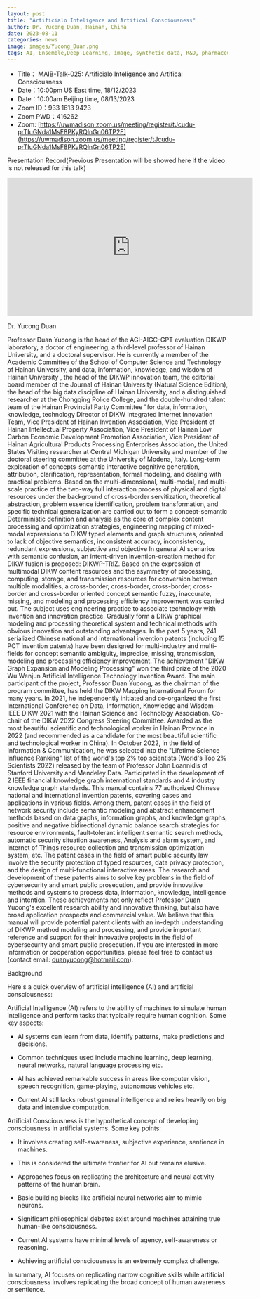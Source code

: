 ```yaml
---
layout: post
title: "Artificialo Inteligence and Artifical Consciousness"
author: Dr. Yucong Duan, Hainan, China
date: 2023-08-11
categories: news
image: images/Yucong_Duan.png
tags: AI, Ensemble,Deep Learning, image, synthetic data, R&D, pharmaceutical, biomedicine, Long-tailed learning, Deep Learning, Artificialo Inteligence and Artifical Consciousness
---
```


- Title： MAIB-Talk-025: Artificialo Inteligence and Artifical Consciousness
- Date：10:00pm US East time, 18/12/2023
- Date：10:00am Beijing time, 08/13/2023
- Zoom  ID：933 1613 9423
- Zoom PWD：416262
- Zoom: [https://uwmadison.zoom.us/meeting/register/tJcudu-prTIuGNda1MsF8PKyRQlnGn06TP2E](https://uwmadison.zoom.us/meeting/register/tJcudu-prTIuGNda1MsF8PKyRQlnGn06TP2E)

Presentation Record(Previous Presentation will be showed here if the video is not released for this talk)

<p align="center">
<iframe width="560" height="315" src="https://www.youtube.com/embed/Bp7vBc8dZSg" title="YouTube video player" frameborder="0" allow="accelerometer; autoplay; clipboard-write; encrypted-media; gyroscope; picture-in-picture" allowfullscreen></iframe>
</p>

Dr. Yucong Duan

Professor Duan Yucong is the head of the AGI-AIGC-GPT evaluation DIKWP laboratory, a doctor of engineering, a third-level professor of Hainan University, and a doctoral supervisor. He is currently a member of the Academic Committee of the School of Computer Science and Technology of Hainan University, and data, information, knowledge, and wisdom of Hainan University , the head of the DIKWP innovation team, the editorial board member of the Journal of Hainan University (Natural Science Edition), the head of the big data discipline of Hainan University, and a distinguished researcher at the Chongqing Police College, and the double-hundred talent team of the Hainan Provincial Party Committee "for data, information, knowledge, technology Director of DIKW Integrated Internet Innovation Team, Vice President of Hainan Invention Association, Vice President of Hainan Intellectual Property Association, Vice President of Hainan Low Carbon Economic Development Promotion Association, Vice President of Hainan Agricultural Products Processing Enterprises Association, the United States Visiting researcher at Central Michigan University and member of the doctoral steering committee at the University of Modena, Italy. Long-term exploration of concepts-semantic interactive cognitive generation, attribution, clarification, representation, formal modeling, and dealing with practical problems. Based on the multi-dimensional, multi-modal, and multi-scale practice of the two-way full interaction process of physical and digital resources under the background of cross-border servitization, theoretical abstraction, problem essence identification, problem transformation, and specific technical generalization are carried out to form a concept-semantic Deterministic definition and analysis as the core of complex content processing and optimization strategies, engineering mapping of mixed-modal expressions to DIKW typed elements and graph structures, oriented to lack of objective semantics, inconsistent accuracy, inconsistency, redundant expressions, subjective and objective In general AI scenarios with semantic confusion, an intent-driven invention-creation method for DIKW fusion is proposed: DIKWP-TRIZ. Based on the expression of multimodal DIKW content resources and the asymmetry of processing, computing, storage, and transmission resources for conversion between multiple modalities, a cross-border, cross-border, cross-border, cross-border and cross-border oriented concept semantic fuzzy, inaccurate, missing, and modeling and processing efficiency improvement was carried out. The subject uses engineering practice to associate technology with invention and innovation practice. Gradually form a DIKW graphical modeling and processing theoretical system and technical methods with obvious innovation and outstanding advantages. In the past 5 years, 241 serialized Chinese national and international invention patents (including 15 PCT invention patents) have been designed for multi-industry and multi-fields for concept semantic ambiguity, imprecise, missing, transmission, modeling and processing efficiency improvement. The achievement "DIKW Graph Expansion and Modeling Processing" won the third prize of the 2020 Wu Wenjun Artificial Intelligence Technology Invention Award. The main participant of the project, Professor Duan Yucong, as the chairman of the program committee, has held the DIKW Mapping International Forum for many years. In 2021, he independently initiated and co-organized the first International Conference on Data, Information, Knowledge and Wisdom-IEEE DIKW 2021 with the Hainan Science and Technology Association. Co-chair of the DIKW 2022 Congress Steering Committee. Awarded as the most beautiful scientific and technological worker in Hainan Province in 2022 (and recommended as a candidate for the most beautiful scientific and technological worker in China). In October 2022, in the field of Information & Communication, he was selected into the "Lifetime Science Influence Ranking" list of the world's top 2% top scientists (World's Top 2% Scientists 2022) released by the team of Professor John Loannidis of Stanford University and Mendeley Data. Participated in the development of 2 IEEE financial knowledge graph international standards and 4 industry knowledge graph standards. This manual contains 77 authorized Chinese national and international invention patents, covering cases and applications in various fields. Among them, patent cases in the field of network security include semantic modeling and abstract enhancement methods based on data graphs, information graphs, and knowledge graphs, positive and negative bidirectional dynamic balance search strategies for resource environments, fault-tolerant intelligent semantic search methods, automatic security situation awareness, Analysis and alarm system, and Internet of Things resource collection and transmission optimization system, etc. The patent cases in the field of smart public security law involve the security protection of typed resources, data privacy protection, and the design of multi-functional interactive areas. The research and development of these patents aims to solve key problems in the field of cybersecurity and smart public prosecution, and provide innovative methods and systems to process data, information, knowledge, intelligence and intention. These achievements not only reflect Professor Duan Yucong's excellent research ability and innovative thinking, but also have broad application prospects and commercial value. We believe that this manual will provide potential patent clients with an in-depth understanding of DIKWP method modeling and processing, and provide important reference and support for their innovative projects in the field of cybersecurity and smart public prosecution. If you are interested in more information or cooperation opportunities, please feel free to contact us (contact email: duanyucong@hotmail.com).

Background

Here's a quick overview of artificial intelligence (AI) and artificial consciousness:

Artificial Intelligence (AI) refers to the ability of machines to simulate human intelligence and perform tasks that typically require human cognition. Some key aspects:

- AI systems can learn from data, identify patterns, make predictions and decisions.

- Common techniques used include machine learning, deep learning, neural networks, natural language processing etc.

- AI has achieved remarkable success in areas like computer vision, speech recognition, game-playing, autonomous vehicles etc. 

- Current AI still lacks robust general intelligence and relies heavily on big data and intensive computation.

Artificial Consciousness is the hypothetical concept of developing consciousness in artificial systems. Some key points:

- It involves creating self-awareness, subjective experience, sentience in machines.

- This is considered the ultimate frontier for AI but remains elusive.

- Approaches focus on replicating the architecture and neural activity patterns of the human brain.

- Basic building blocks like artificial neural networks aim to mimic neurons.

- Significant philosophical debates exist around machines attaining true human-like consciousness.

- Current AI systems have minimal levels of agency, self-awareness or reasoning. 

- Achieving artificial consciousness is an extremely complex challenge.

In summary, AI focuses on replicating narrow cognitive skills while artificial consciousness involves replicating the broad concept of human awareness or sentience.